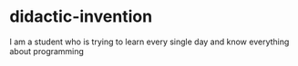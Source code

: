 # didactic-invention
I am a student who is trying to learn every single day and know everything about programming
